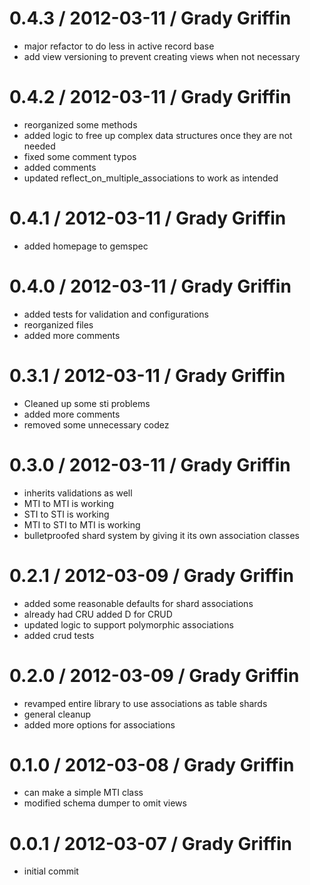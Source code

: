 # 0.4.3 / 2012-03-11 / Grady Griffin

* major refactor to do less in active record base
* add view versioning to prevent creating views when not necessary

# 0.4.2 / 2012-03-11 / Grady Griffin

* reorganized some methods
* added logic to free up complex data structures once they are not needed
* fixed some comment typos
* added comments
* updated reflect\_on\_multiple\_associations to work as intended

# 0.4.1 / 2012-03-11 / Grady Griffin

* added homepage to gemspec

# 0.4.0 / 2012-03-11 / Grady Griffin

* added tests for validation and configurations
* reorganized files
* added more comments


# 0.3.1 / 2012-03-11 / Grady Griffin

* Cleaned up some sti problems
* added more comments
* removed some unnecessary codez

# 0.3.0 / 2012-03-11 / Grady Griffin

* inherits validations as well
* MTI to MTI is working
* STI to STI is working
* MTI to STI to MTI is working
* bulletproofed shard system by giving it its own association classes

# 0.2.1 / 2012-03-09 / Grady Griffin

* added some reasonable defaults for shard associations
* already had CRU added D for CRUD
* updated logic to support polymorphic associations
* added crud tests

# 0.2.0 / 2012-03-09 / Grady Griffin

* revamped entire library to use associations as table shards
* general cleanup
* added more options for associations


# 0.1.0 / 2012-03-08 / Grady Griffin

* can make a simple MTI class
* modified schema dumper to omit views

# 0.0.1 / 2012-03-07 / Grady Griffin

* initial commit